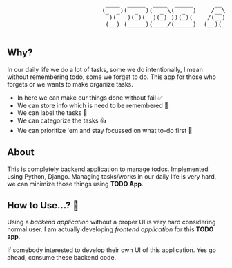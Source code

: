 <pre>

                           ____  _____  ____  _____      __    ____  ____ 
                          (_  _)(  _  )(  _ \(  _  )    /__\  (  _ \(  _ \
                            )(   )(_)(  )(_) ))(_)(    /(__)\  )___/ )___/
                           (__) (_____)(____/(_____)  (__)(__)(__)  (__)  
                        
</pre>

## Why?
In our daily life we do a lot of tasks, some we do intentionally, I mean without remembering todo, some we forget to do. This app for those who forgets or we wants to make organize tasks.

- In here we can make our things done without fail ✅
- We can store info which is need to be remembered 🧠
- We can label the tasks 🚩
- We can categorize the tasks 👍
- We can prioritize 'em and stay focussed on what to-do first 🥇

## About

This is completely backend application to manage todos. Implemented using Python, Django. 
Managing tasks/works in our daily life is very hard, we can minimize those things using **TODO App**.

## How to Use...? 🤔

Using a _backend application_ without a proper UI is very hard considering normal user.
I am actually developing _frontend application_ for this **TODO app**. 

If somebody interested to develop their own UI of this application. Yes go ahead, consume these backend code.

